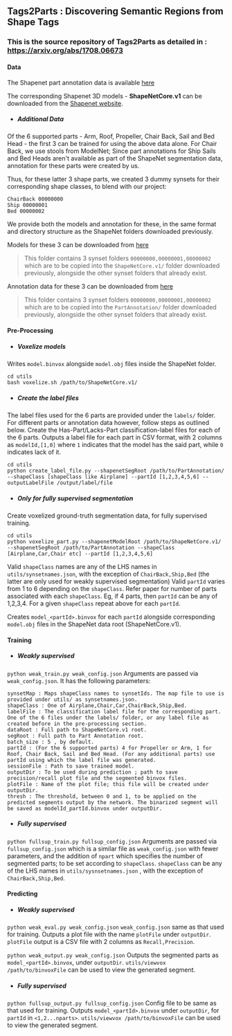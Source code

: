 ## Tags2Parts : Discovering Semantic Regions from Shape Tags
### This is the source repository of Tags2Parts as detailed in : https://arxiv.org/abs/1708.06673

#### Data
The Shapenet part annotation data is available [here](https://shapenet.cs.stanford.edu/ericyi/shapenetcore_partanno_v0.zip)

The corresponding Shapenet 3D models - **ShapeNetCore.v1** can be downloaded from the [Shapenet website](https://www.shapenet.org/). 
- ##### Additional Data
Of the 6 supported parts - Arm, Roof, Propeller, Chair Back, Sail and Bed Head - the first 3 can be trained for using the above data alone.
For Chair Back, we use stools from ModelNet; Since part annotations for Ship Sails and Bed Heads aren't available as part of the ShapeNet segmentation data, annotation for these parts were created by us. 

Thus, for these latter 3 shape parts, we created 3 dummy synsets for their corresponding shape classes, to blend with our project:
```
ChairBack 00000000
Ship 00000001
Bed 00000002
```
We provide both the models and annotation for these, in the same format and directory structure as the ShapeNet folders downloaded previously.

Models for these 3 can be downloaded from [here](https://www.dropbox.com/sh/7bngjkv3ygo932g/AABrGisqFmqEY8qLfbhPiWm1a?dl=0)
>This folder contains 3 synset folders `00000000,00000001,00000002` which are to be copied into the `ShapeNetCore.v1/` folder downloaded previously, alongside the other synset folders that already exist.

Annotation data for these 3 can be downloaded from [here](https://www.dropbox.com/sh/oew0t0ndbfkxcxw/AABCFN8z6I9wAbszZy3v3hhDa?dl=0)
>This folder contains 3 synset folders `00000000,00000001,00000002` which are to be copied into the `PartAnnotation/` folder downloaded previously, alongside the other synset folders that already exist.

#### Pre-Processing
- ##### Voxelize models
Writes `model.binvox` alongside `model.obj` files inside the ShapeNet folder.
```
cd utils
bash voxelize.sh /path/to/ShapeNetCore.v1/
```
- ##### Create the label files
The label files used for the 6 parts are provided under the `labels/` folder. For different parts or annotation data however, follow steps as outlined below.
Create the Has-Part/Lacks-Part classification-label files for each of the 6 parts. Outputs a label file for each part in CSV format, with 2 columns as `modelId,[1,0]` where `1` indicates that the model has the said part, while `0` indicates lack of it.
```
cd utils
python create_label_file.py --shapenetSegRoot /path/to/PartAnnotation/ --shapeClass [shapeClass like Airplane] --partId [1,2,3,4,5,6] --outputLabelFile /output/label/file
```
- ##### Only for fully supervised segmentation
Create voxelized ground-truth segmentation data, for fully supervised training.
```
cd utils
python voxelize_part.py --shapenetModelRoot /path/to/ShapeNetCore.v1/ --shapenetSegRoot /path/to/PartAnnotation --shapeClass [Airplane,Car,Chair etc] --partId [1,2,3,4,5,6]
```
Valid `shapeClass` names are any of the LHS names in `utils/synsetnames.json`, with the exception of `ChairBack,Ship,Bed` (the latter are only used for weakly supervised segmentation)
Valid `partId` varies from 1 to 6 depending on the `shapeClass`. Refer paper for number of parts associated with each `shapeClass`. Eg, if 4 parts, then `partId` can be any of 1,2,3,4. For a given `shapeClass` repeat above for each `partId`. 

Creates `model_<partId>.binvox` for each `partId` alongside corresponding `model.obj` files in the ShapeNet data root (ShapeNetCore.v1).

#### Training
- ##### Weakly supervised
`python weak_train.py weak_config.json`
Arguments are passed via `weak_config.json`.
It has the following parameters:
```
synsetMap : Maps shapeClass names to synsetIds. The map file to use is provided under utils/ as synsetnames.json.
shapeClass : One of Airplane,Chair,Car,ChairBack,Ship,Bed.
labelFile : The classification label file for the corresponding part. One of the 6 files under the labels/ folder, or any label file as created before in the pre-processing section.
dataRoot : Full path to ShapeNetCore.v1 root.
segRoot : Full path to Part Annotation root.
batch_size : 5 , by default.
partId : (For the 6 supported parts) 4 for Propeller or Arm, 1 for Roof, Chair Back, Sail and Bed Head. (For any additional parts) use partId using which the label file was generated.
sessionFile : Path to save trained model.
outputDir : To be used during prediction ; path to save precision/recall plot file and the segmented binvox files.
plotFile : Name of the plot file; this file will be created under outputDir.
thresh : The threshold, between 0 and 1, to be applied on the predicted segments output by the network. The binarized segment will be saved as modelId_partId.binvox under outputDir.
```
- ##### Fully supervised
`python fullsup_train.py fullsup_config.json`
Arguments are passed via `fullsup_config.json` which is a similar file as `weak_config.json` with fewer parameters, and the addition of `npart` which specifies the number of segmented parts; to be set according to `shapeClass`. 
`shapeClass` can be any of the LHS names in `utils/sysnsetnames.json` , with the exception of `ChairBack,Ship,Bed`.

#### Predicting
- ##### Weakly supervised
`python weak_eval.py weak_config.json`
`weak_config.json` same as that used for training. Outputs a plot file with the name `plotFile` under `outputDir`. `plotFile` output is a CSV file with 2 columns as `Recall,Precision`.

`python weak_output.py weak_config.json`
Outputs the segmented parts as `model_<partId>.binvox`, under `outputDir`. 
`utils/viewvox /path/to/binvoxFile` can be used to view the generated segment.

- ##### Fully supervised
`python fullsup_output.py fullsup_config.json`
Config file to be same as that used for training. Outputs `model_<partId>.binvox` under `outputDir`, for `partId` in `<1,2...nparts>`.
`utils/viewvox /path/to/binvoxFile` can be used to view the generated segment.
